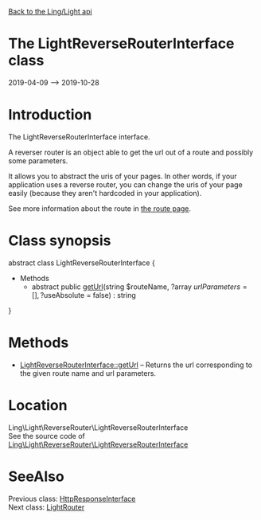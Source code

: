 [Back to the Ling/Light api](https://github.com/lingtalfi/Light/blob/master/doc/api/Ling/Light.md)



The LightReverseRouterInterface class
================
2019-04-09 --> 2019-10-28






Introduction
============

The LightReverseRouterInterface interface.

A reverser router is an object able to get the url out of a route and possibly some parameters.

It allows you to abstract the uris of your pages.
In other words, if your application uses a reverse router, you can change the uris of your
page easily (because they aren't hardcoded in your application).




See more information about the route in [the route page](https://github.com/lingtalfi/Light/blob/master/doc/pages/route.md).



Class synopsis
==============


abstract class <span class="pl-k">LightReverseRouterInterface</span>  {

- Methods
    - abstract public [getUrl](https://github.com/lingtalfi/Light/blob/master/doc/api/Ling/Light/ReverseRouter/LightReverseRouterInterface/getUrl.md)(string $routeName, ?array $urlParameters = [], ?$useAbsolute = false) : string

}






Methods
==============

- [LightReverseRouterInterface::getUrl](https://github.com/lingtalfi/Light/blob/master/doc/api/Ling/Light/ReverseRouter/LightReverseRouterInterface/getUrl.md) &ndash; Returns the url corresponding to the given route name and url parameters.





Location
=============
Ling\Light\ReverseRouter\LightReverseRouterInterface<br>
See the source code of [Ling\Light\ReverseRouter\LightReverseRouterInterface](https://github.com/lingtalfi/Light/blob/master/ReverseRouter/LightReverseRouterInterface.php)



SeeAlso
==============
Previous class: [HttpResponseInterface](https://github.com/lingtalfi/Light/blob/master/doc/api/Ling/Light/Http/HttpResponseInterface.md)<br>Next class: [LightRouter](https://github.com/lingtalfi/Light/blob/master/doc/api/Ling/Light/Router/LightRouter.md)<br>
